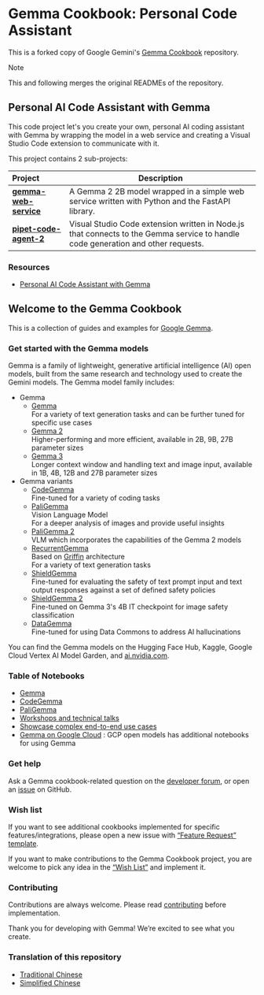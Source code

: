 # Gemma Cookbook: Personal Code Assistant

This is a forked copy of Google Gemini's [Gemma Cookbook](https://github.com/google-gemini/gemma-cookbook) repository.

> [!NOTE]  
> This and following merges the original READMEs of the repository.

## Personal AI Code Assistant with Gemma

This code project let's you create your own, personal AI coding assistant with Gemma by wrapping the model in a web service and creating a Visual Studio Code extension to communicate with it.

This project contains 2 sub-projects:

| Project                                         | Description                                                                                                                      |
| :---------------------------------------------- | -------------------------------------------------------------------------------------------------------------------------------- |
| [**gemma-web-service**](./gemma-web-service/)   | A Gemma 2 2B model wrapped in a simple web service written with Python and the FastAPI library.                                  |
| [**pipet-code-agent-2**](./pipet-code-agent-2/) | Visual Studio Code extension written in Node.js that connects to the Gemma service to handle code generation and other requests. |

### Resources

- [Personal AI Code Assistant with Gemma](https://www.youtube.com/watch?v=YxhzozLH1Dk)

## Welcome to the Gemma Cookbook

This is a collection of guides and examples for [Google Gemma](https://ai.google.dev/gemma/).

### Get started with the Gemma models

Gemma is a family of lightweight, generative artificial intelligence (AI) open models, built from the same research and technology used to create the Gemini models. The Gemma model family includes:

- Gemma
  - [Gemma](https://ai.google.dev/gemma/docs/core/model_card)\
    For a variety of text generation tasks and can be further tuned for specific use cases
  - [Gemma 2](https://ai.google.dev/gemma/docs/core/model_card_2)\
    Higher-performing and more efficient, available in 2B, 9B, 27B parameter sizes
  - [Gemma 3](https://ai.google.dev/gemma/docs/core/model_card_3)\
    Longer context window and handling text and image input, available in 1B, 4B, 12B and 27B parameter sizes
- Gemma variants
  - [CodeGemma](https://ai.google.dev/gemma/docs/codegemma)\
    Fine-tuned for a variety of coding tasks
  - [PaliGemma](https://ai.google.dev/gemma/docs/paligemma/model-card)\
    Vision Language Model\
    For a deeper analysis of images and provide useful insights
  - [PaliGemma 2](https://ai.google.dev/gemma/docs/paligemma/model-card-2)\
    VLM which incorporates the capabilities of the Gemma 2 models
  - [RecurrentGemma](https://ai.google.dev/gemma/docs/recurrentgemma)\
    Based on [Griffin](https://arxiv.org/abs/2402.19427) architecture\
    For a variety of text generation tasks
  - [ShieldGemma](https://ai.google.dev/gemma/docs/shieldgemma/model_card)\
    Fine-tuned for evaluating the safety of text prompt input and text output responses against a set of defined safety policies
  - [ShieldGemma 2](https://ai.google.dev/gemma/docs/shieldgemma/model_card_2)\
    Fine-tuned on Gemma 3's 4B IT checkpoint for image safety classification
  - [DataGemma](https://ai.google.dev/gemma/docs/datagemma)\
    Fine-tuned for using Data Commons to address AI hallucinations

You can find the Gemma models on the Hugging Face Hub, Kaggle, Google Cloud Vertex AI Model Garden, and [ai.nvidia.com](https://ai.nvidia.com).

### Table of Notebooks

- [Gemma](Gemma/README.md)
- [CodeGemma](CodeGemma/README.md)
- [PaliGemma](PaliGemma/README.md)
- [Workshops and technical talks](Workshops/README.md)
- [Showcase complex end-to-end use cases](Demos/README.md)
- [Gemma on Google Cloud](https://github.com/GoogleCloudPlatform/generative-ai/tree/main/open-models) : GCP open models has additional notebooks for using Gemma

### Get help

Ask a Gemma cookbook-related question on the [developer forum](https://discuss.ai.google.dev/c/gemma/10), or open an [issue](https://github.com/google-gemini/gemma-cookbook/issues) on GitHub.

### Wish list

If you want to see additional cookbooks implemented for specific features/integrations, please open a new issue with [“Feature Request” template](https://github.com/google-gemini/gemma-cookbook/issues/new?template=feature_request.yml).

If you want to make contributions to the Gemma Cookbook project, you are welcome to pick any idea in the [“Wish List”](https://github.com/google-gemini/gemma-cookbook/labels/wishlist) and implement it.

### Contributing

Contributions are always welcome. Please read [contributing](https://github.com/google-gemini/gemma-cookbook/blob/main/CONTRIBUTING.md) before implementation.

Thank you for developing with Gemma! We’re excited to see what you create.

### Translation of this repository

- [Traditional Chinese](https://github.com/doggy8088/gemma-cookbook)
- [Simplified Chinese](https://github.com/xiaoxiong1006/gemma-cookbook)
